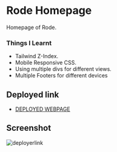 # Rode Homepage
Homepage of Rode.

### Things I Learnt
- Tailwind Z-Index.
- Mobile Responsive CSS.
- Using multiple divs for different views.
- Multiple Footers for different devices

## Deployed link
- [DEPLOYED WEBPAGE](https://rode-homepage.netlify.app/)


## Screenshot
![deployerlink](./rode%20homepage%20%20ss.png)


